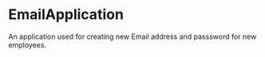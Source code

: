 # EmailApplication
An application used for creating new Email address and passsword for new employees.
